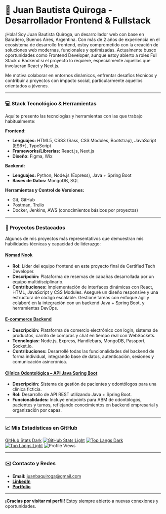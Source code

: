 # 👋 Juan Bautista Quiroga - Desarrollador Frontend & Fullstack

¡Hola! Soy Juan Bautista Quiroga, un desarrollador web con base en Baradero, Buenos Aires, Argentina. Con más de 2 años de experiencia en el ecosistema de desarrollo frontend, estoy comprometido con la creación de soluciones web modernas, funcionales y optimizadas. Actualmente busco oportunidades como Frontend Developer, aunque estoy abierto a roles Full Stack o Backend si el proyecto lo requiere, especialmente aquellos que involucran React y Next.js.

Me motiva colaborar en entornos dinámicos, enfrentar desafíos técnicos y contribuir a proyectos con impacto social, particularmente aquellos orientados a jóvenes.

---

### 💻 Stack Tecnológico & Herramientas

Aquí te presento las tecnologías y herramientas con las que trabajo habitualmente:

**Frontend:**
* **Lenguajes:** HTML5, CSS3 (Sass, CSS Modules, Bootstrap), JavaScript (ES6+), TypeScript
* **Frameworks/Librerías:** React.js, Next.js
* **Diseño:** Figma, Wix

**Backend:**
* **Lenguajes:** Python, Node.js (Express), Java + Spring Boot
* **Bases de Datos:** MongoDB, SQL

**Herramientas y Control de Versiones:**
* Git, GitHub
* Postman, Trello
* Docker, Jenkins, AWS (conocimientos básicos por proyectos)

---

### 🚀 Proyectos Destacados

Algunos de mis proyectos más representativos que demuestran mis habilidades técnicas y capacidad de liderazgo:

#### **[Nomad Nook](https://github.com/SleepySunset/NomadNook)**
* **Rol:** Líder del equipo frontend en este proyecto final de Certified Tech Developer.
* **Descripción:** Plataforma de reservas de cabañas desarrollada por un equipo multidisciplinario.
* **Contribuciones:** Implementación de interfaces dinámicas con React, HTML, JavaScript y CSS Modules. Aseguré un diseño responsive y una estructura de código escalable. Gestioné tareas con enfoque ágil y colaboré en la integración con un backend Java + Spring Boot, y herramientas DevOps.

#### **[E-commerce Backend](https://github.com/juanbaquiroga/final_backend)**
* **Descripción:** Plataforma de comercio electrónico con login, sistema de productos, carrito de compras y chat en tiempo real con WebSockets.
* **Tecnologías:** Node.js, Express, Handlebars, MongoDB, Passport, Socket.io.
* **Contribuciones:** Desarrollé todas las funcionalidades del backend de forma individual, integrando base de datos, autenticación, sesiones y comunicación asincrónica.

#### **[Clínica Odontológica – API Java Spring Boot](https://github.com/juanbaquiroga/Clinica)**
* **Descripción:** Sistema de gestión de pacientes y odontólogos para una clínica ficticia.
* **Rol:** Desarrollo de API REST utilizando Java + Spring Boot.
* **Funcionalidades:** Incluye endpoints para ABM de odontólogos, pacientes y turnos, reflejando conocimientos en backend empresarial y organización por capas.

---

### 📈 Mis Estadísticas en GitHub

[GitHub Stats Dark](https://github-readme-stats.vercel.app/api?username=juanbaquiroga&show_icons=true&border_radius=20&theme=apprentice#gh-dark-mode-only)
[![GitHub Stats Light](https://github-readme-stats.vercel.app/api?username=juanbaquiroga&show_icons=true&border_radius=20&theme=swift#gh-light-mode-only)](https://github.com/anuraghazra/github-readme-stats#gh-light-mode-only)
[![Top Langs Dark](https://github-readme-stats.vercel.app/api/top-langs/?username=juanbaquiroga&size_weight=1&count_weight=0&border_radius=20&langs_count=7&theme=apprentice#gh-dark-mode-only)](https://github.com/anuraghazra/github-readme-stats#gh-dark-mode-only)
[![Top Langs Light](https://github-readme-stats.vercel.app/api/top-langs/?username=juanbaquiroga&size_weight=1&count_weight=0&border_radius=20&langs_count=7&theme=swift#gh-light-mode-only)](https://github.com/anuraghazra/github-readme-stats#gh-light-mode-only)
![Profile Views](https://komarev.com/ghpvc/?username=juanbaquiroga&color=lightgrey&style=pixel)

---

### ✉️ Contacto y Redes

* **Email:** juanbaquiroga@gmail.com
* **[LinkedIn](https://linkedin.com/in/juanbaquiroga)**
* **[Portfolio](https://juanbaquiroga.vercel.app/)**

---

**¡Gracias por visitar mi perfil!** Estoy siempre abierto a nuevas conexiones y oportunidades.
